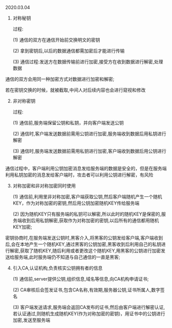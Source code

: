 2020.03.04

1. 对称秘钥

    过程:

    (1) 通信的双方在通信开始前交换明文的密钥

    (2) 拿到密钥后,以后的数据通信都需加密后才能进行传输

    (3) 通信过程:发送方在数据传输前进行加密,接受方在收到数据进行解密,处理数据


通信的双方会用同一种加密方式对数据进行加密和解密;

若在密钥交换的时候，就被截取,中间人对后续内容也会进行窥视和修改

2. 非对称密钥

    过程:

    (1) 通信前,服务端保留公钥和私钥，并向客户端发送公钥

    (2) 通信时,客户端发送数据前需用公钥进行加密,服务端收到数据后用私钥进行解密

    (3) 通信时,服务端发送数据前需用私钥进行加密,客户端收到数据后用公钥进行解密

通信过程中，客户端利用公钥加密消息发给服务端的数据是安全的，但是在服务端利用私钥加密的消息发给客户端时，攻击者可以利用公钥进行解密，有风险

3. 对称加密和非对称加密同时使用

    (1) 通信前,利用里非对称加密,客户端获取公钥,然后客户端随机产生一个随机KEY，作为对称加密的密钥,然后用公钥加密随机KEY传给服务端

    (2) 因为随机KEY只有服务端的私钥可以解密,所以此时的随机KEY是保密的,服务端收到后用私钥解密,获取作为对称加密的密钥,以后所有的通信都用随机KEY加密;

密钥协商时,在服务端发送公钥时,黑客介入,将黑客的公钥发给客户端,客户端收到后,会在本地产生一个随机KEY,通过黑客的公钥加密,黑客收到后利用自己的私钥进行解密,获取了随机KEY,随后利用或者更改这个随机KEY,用黑客的公钥进行加密发送给服务端,此时服务端仍不知道与自己通信的一直是黑客;


4. 引入CA,认证机构,负责核实公钥拥有者的信息

    (1) 通信前,server提供公钥,组织信息,域名等信息,向CA机构申请证书;

    (2) CA审核后会签发证书,包含CA名称,有效期,服务器公钥,证书所属人,数字签名

    (3) 客户端发送请求,服务端会返回CA发布的证书,然后由客户端进行解密认证,若认证通过,则随机生成随机KEY(作为对称加密的密钥)，用证书中的公钥进行加密,发送至服务端